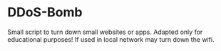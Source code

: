 # DDoS-Bomb
Small script to turn down small websites or apps.
Adapted only for educational purposes!
If used in local network may turn down the wifi.